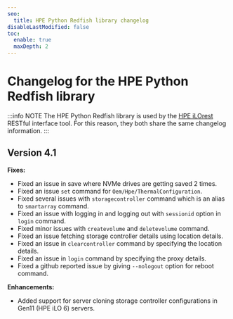 ```yaml
---
seo:
  title: HPE Python Redfish library changelog
disableLastModified: false
toc:
  enable: true
  maxDepth: 2
---
```


# Changelog for the HPE Python Redfish library

:::info NOTE
The HPE Python Redfish library is used by the [HPE iLOrest](/docs/redfishclients/ilorest-userguide/) RESTful interface tool. For this reason, they both share the same changelog information.
:::

## Version 4.1

**Fixes:**

* Fixed an issue in save where NVMe drives are getting saved 2 times.
* Fixed an issue `set` command for `Oem/Hpe/ThermalConfiguration`.
* Fixed several issues with `storagecontroller` command which is an alias to `smartarray` command.
* Fixed an issue with logging in and logging out with `sessionid` option in `login` command.
* Fixed minor issues with `createvolume` and `deletevolume` command.
* Fixed an issue fetching storage controller details using location details.
* Fixed an issue in `clearcontroller` command by specifying the location details.
* Fixed an issue in `login` command by specifying the proxy details.
* Fixed a github reported issue by giving `--nologout` option for reboot command.

**Enhancements:**

* Added support for server cloning storage controller configurations in Gen11 (HPE iLO 6) servers.

